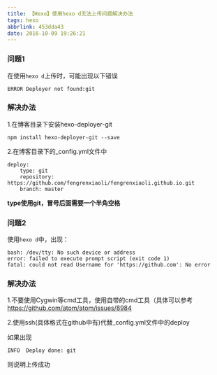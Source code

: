 ```yaml
---
title: 【Hexo】使用hexo d无法上传问题解决办法
tags: hexo
abbrlink: 453dda43
date: 2016-10-09 19:26:21
---
```

### 问题1 ###
在使用`hexo d`上传时，可能出现以下错误
```
ERROR Deployer not found:git
```
### 解决办法 ###
1.在博客目录下安装hexo-deployer-git
```
npm install hexo-deployer-git --save
```
2.在博客目录下的_config.yml文件中
```
deploy:
	type: git
	repository: https://github.com/fengrenxiaoli/fengrenxiaoli.github.io.git
	branch: master
```
**type使用git，冒号后面需要一个半角空格**


### 问题2 ###
使用`hexo d`中，出现：
```
bash: /dev/tty: No such device or address
error: failed to execute prompt script (exit code 1)
fatal: could not read Username for 'https://github.com': No error
```
### 解决办法 ###
1.不要使用Cygwin等cmd工具，使用自带的cmd工具（具体可以参考<https://github.com/atom/atom/issues/8984>

2.使用ssh(具体格式在github中有)代替_config.yml文件中的deploy


如果出现
```
INFO  Deploy done: git
```
则说明上传成功


